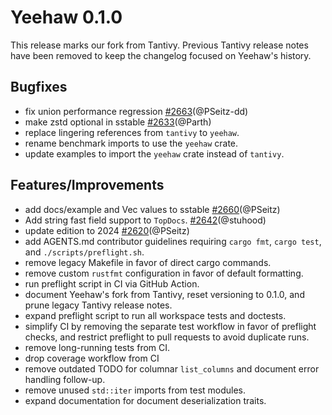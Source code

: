 Yeehaw 0.1.0
================================

This release marks our fork from Tantivy. Previous Tantivy release notes
have been removed to keep the changelog focused on Yeehaw's history.

## Bugfixes
- fix union performance regression [#2663](https://github.com/quickwit-oss/yeehaw/pull/2663)(@PSeitz-dd)
- make zstd optional in sstable [#2633](https://github.com/quickwit-oss/yeehaw/pull/2633)(@Parth)
- replace lingering references from `tantivy` to `yeehaw`.
- rename benchmark imports to use the `yeehaw` crate.
- update examples to import the `yeehaw` crate instead of `tantivy`.

## Features/Improvements
- add docs/example and Vec<u32> values to sstable [#2660](https://github.com/quickwit-oss/yeehaw/pull/2660)(@PSeitz)
- Add string fast field support to `TopDocs`. [#2642](https://github.com/quickwit-oss/yeehaw/pull/2642)(@stuhood)
- update edition to 2024 [#2620](https://github.com/quickwit-oss/yeehaw/pull/2620)(@PSeitz)
- add AGENTS.md contributor guidelines requiring `cargo fmt`, `cargo test`, and `./scripts/preflight.sh`.
- remove legacy Makefile in favor of direct cargo commands.
- remove custom `rustfmt` configuration in favor of default formatting.
- run preflight script in CI via GitHub Action.
- document Yeehaw's fork from Tantivy, reset versioning to 0.1.0, and prune legacy Tantivy release notes.
- expand preflight script to run all workspace tests and doctests.
- simplify CI by removing the separate test workflow in favor of preflight checks, and restrict preflight to pull requests to avoid duplicate runs.
- remove long-running tests from CI.
- drop coverage workflow from CI
- remove outdated TODO for columnar `list_columns` and document error handling follow-up.
- remove unused `std::iter` imports from test modules.
- expand documentation for document deserialization traits.
